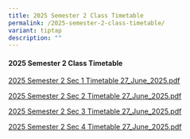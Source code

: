 ```yaml
---
title: 2025 Semester 2 Class Timetable
permalink: /2025-semester-2-class-timetable/
variant: tiptap
description: ""
---
```

<h4>2025 Semester 2 Class Timetable</h4>
<p><a href="/files/Latest Updates/2025S2S127_Jun.pdf" rel="noopener nofollow" target="_blank">2025 Semester 2 Sec 1 Timetable 27_June_2025.pdf</a>
</p>
<p><a href="/files/Latest Updates/2025S2S227_Jun.pdf" rel="noopener nofollow" target="_blank">2025 Semester 2 Sec 2 Timetable 27_June_2025.pdf</a>
</p>
<p><a href="/files/Latest Updates/2025S2S327_Jun.pdf" rel="noopener nofollow" target="_blank">2025 Semester 2 Sec 3 Timetable 27_June_2025.pdf</a>
</p>
<p><a href="/files/Latest Updates/2025S2S427_Jun.pdf" rel="noopener nofollow" target="_blank">2025 Semester 2 Sec 4 Timetable 27_June_2025.pdf</a>
</p>
